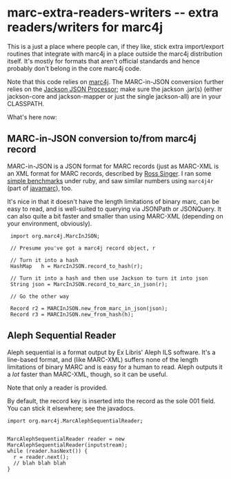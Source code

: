 # marc-extra-readers-writers -- extra readers/writers for marc4j

This is a just a place where people can, if they like, stick extra import/export routines that integrate with marc4j in a place outside the marc4j distribution itself. It's mostly for formats that aren't official standards and hence probably don't belong in the core marc4j code.

Note that this code relies on [marc4j](http://marc4j.tigris.org/). The MARC-in-JSON conversion further relies on the [Jackson JSON Processor](http://wiki.fasterxml.com/JacksonDownload); make sure the jackson .jar(s) (either jackson-core and jackson-mapper or just the single jackson-all) are in your CLASSPATH.

What's here now:

## MARC-in-JSON conversion to/from marc4j record

MARC-in-JSON is a JSON format for MARC records (just as MARC-XML is an XML format for MARC records, described by [Ross Singer](http://dilettantes.code4lib.org/blog/2010/09/a-proposal-to-serialize-marc-in-json/).  I ran some [simple benchmarks](http://robotlibrarian.billdueber.com/sizespeed-of-various-marc-serializations-using-ruby-marc/) under ruby, and saw similar numbers using `marc4j4r` (part of [javamarc](http://github.com/billdueber/javamarc)), too.

It's nice in that it doesn't have the length limitations of binary marc, can be easy to read, and is well-suited to querying via JSONPath or JSONQuery. It can also quite a bit faster and smaller than using MARC-XML (depending on your environment, obviously).

     import org.marc4j.MarcInJSON;
   
     // Presume you've got a marc4j record object, r
   
     // Turn it into a hash
     HashMap   h = MarcInJSON.record_to_hash(r);   
   
     // Turn it into a hash and then use Jackson to turn it into json
     String json = MarcInJSON.record_to_marc_in_json(r);
   
     // Go the other way
   
     Record r2 = MARCInJSON.new_from_marc_in_json(json);
     Record r3 = MARCInJSON.new_from_hash(h);

## Aleph Sequential Reader

Aleph sequential is a format output by Ex Libris' Aleph ILS software. It's a line-based format, and (like MARC-XML) suffers none of the length limitations of binary MARC and is easy for a human to read. Aleph outputs it a *lot* faster than MARC-XML, though, so it can be useful.

Note that only a reader is provided.

By default, the record key is inserted into the record as the sole 001 field. You can stick it elsewhere; see the javadocs.

    import org.marc4j.MarcAlephSequentialReader;
  
  
    MarcAlephSequentialReader reader = new MarcAlephSequentialReader(inputstream);
    while (reader.hasNext()) {
      r = reader.next();
      // blah blah blah
    }

